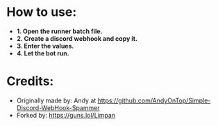 # How to use:
- **1. Open the runner batch file.**
- **2. Create a discord webhook and copy it.**
- **3. Enter the values.**
- **4. Let the bot run.**

# Credits:
- Originally made by: Andy at https://github.com/AndyOnTop/Simple-Discord-WebHook-Spammer
- Forked by: https://guns.lol/Limpan
